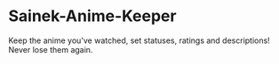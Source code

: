 # Sainek-Anime-Keeper
Keep the anime you've watched, set statuses, ratings and descriptions! Never lose them again.

[//]: # (!TODO: Add screenshots, after the release of the version)